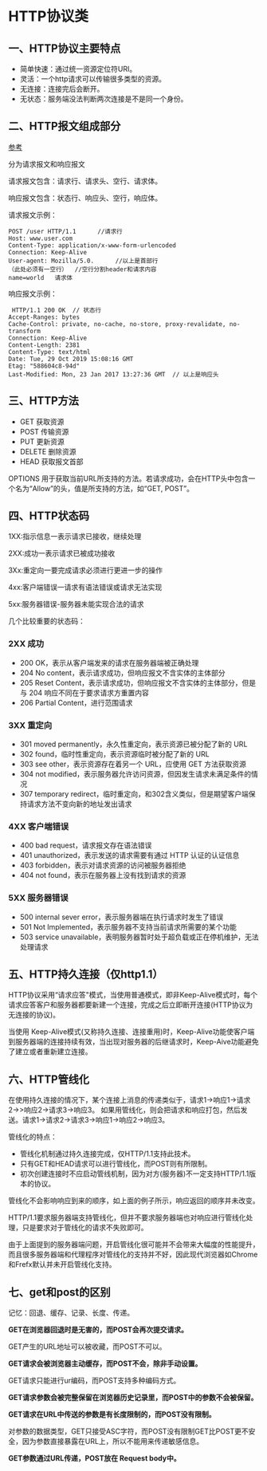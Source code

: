 # HTTP协议类
## 一、HTTP协议主要特点
* 简单快速：通过统一资源定位符URI。
* 灵活：一个http请求可以传输很多类型的资源。
* 无连接：连接完后会断开。
* 无状态：服务端没法判断两次连接是不是同一个身份。
## 二、HTTP报文组成部分
[参考](https://www.jianshu.com/p/0015277c6575)

分为请求报文和响应报文

请求报文包含：请求行、请求头、空行、请求体。

响应报文包含：状态行、响应头、空行，响应体。

请求报文示例：
```
POST /user HTTP/1.1      //请求行
Host: www.user.com
Content-Type: application/x-www-form-urlencoded
Connection: Keep-Alive
User-agent: Mozilla/5.0.      //以上是首部行
（此处必须有一空行）  //空行分割header和请求内容 
name=world   请求体
```
响应报文示例：
```
 HTTP/1.1 200 OK  // 状态行
Accept-Ranges: bytes
Cache-Control: private, no-cache, no-store, proxy-revalidate, no-transform
Connection: Keep-Alive
Content-Length: 2381
Content-Type: text/html
Date: Tue, 29 Oct 2019 15:08:16 GMT
Etag: "588604c8-94d"
Last-Modified: Mon, 23 Jan 2017 13:27:36 GMT  // 以上是响应头
```
## 三、HTTP方法
* GET  获取资源
* POST  传输资源
* PUT  更新资源
* DELETE  删除资源
* HEAD  获取报文首部

OPTIONS  用于获取当前URL所支持的方法。若请求成功，会在HTTP头中包含一个名为“Allow”的头，值是所支持的方法，如“GET, POST”。
## 四、HTTP状态码
1XX:指示信息一表示请求已接收，继续处理

2XX:成功一表示请求已被成功接收

3Xx:重定向一要完成请求必须进行更进一步的操作

4xx:客户端错误一请求有语法错误或请求无法实现

5xx:服务器错误-服务器未能实现合法的请求

几个比较重要的状态码：

### 2XX 成功
* 200 OK，表示从客户端发来的请求在服务器端被正确处理
* 204 No content，表示请求成功，但响应报文不含实体的主体部分
* 205 Reset Content，表示请求成功，但响应报文不含实体的主体部分，但是与 204 响应不同在于要求请求方重置内容
* 206 Partial Content，进行范围请求
### 3XX 重定向
* 301 moved permanently，永久性重定向，表示资源已被分配了新的 URL
* 302 found，临时性重定向，表示资源临时被分配了新的 URL
* 303 see other，表示资源存在着另一个 URL，应使用 GET 方法获取资源
* 304 not modified，表示服务器允许访问资源，但因发生请求未满足条件的情况
* 307 temporary redirect，临时重定向，和302含义类似，但是期望客户端保持请求方法不变向新的地址发出请求
### 4XX 客户端错误
* 400 bad request，请求报文存在语法错误
* 401 unauthorized，表示发送的请求需要有通过 HTTP 认证的认证信息
* 403 forbidden，表示对请求资源的访问被服务器拒绝
* 404 not found，表示在服务器上没有找到请求的资源
### 5XX 服务器错误
* 500 internal sever error，表示服务器端在执行请求时发生了错误
* 501 Not Implemented，表示服务器不支持当前请求所需要的某个功能
* 503 service unavailable，表明服务器暂时处于超负载或正在停机维护，无法处理请求
## 五、HTTP持久连接（仅http1.1）
HTTP协议采用“请求应答"模式，当使用普通模式，即非Keep-Alive模式时，每个请求应答客户和服务器都要新建一个连接，完成之后立即断开连接(HTTP协议为无连接的协议)。

当使用 Keep-Alive模式(又称持久连接、连接重用)时，Keep-Alive功能使客户端到服务器端的连接持续有效，当出现对服务器的后继请求时，Keep-Aive功能避免了建立或者重新建立连接。
## 六、HTTP管线化
在使用持久连接的情况下，某个连接上消息的传递类似于，请求1->响应1->请求2→>响应2→请求3->响应3。
如果用管线化，则会把请求和响应打包，然后发送。请求1->请求2->请求3->响应1->响应2->响应3。

管线化的特点：
* 管线化机制通过持久连接完成，仅HTTP/1.1支持此技术。
* 只有GET和HEAD请求可以进行管线化，而POST则有所限制。
* 初次创建连接时不应启动管线机制，因为对方(服务器)不一定支持HTTP/1.1版本的协议。

管线化不会影响响应到来的顺序，如上面的例子所示，响应返回的顺序并未改变。

HTTP/1.1要求服务器端支持管线化，但并不要求服务器端也对响应进行管线化处理，只是要求对于管线化的请求不失败即可。

由于上面提到的服务器端问题，开启管线化很可能并不会带来大幅度的性能提升，而且很多服务器端和代理程序对管线化的支持并不好，因此现代浏览器如Chrome和Frefx默认并未开启管线化支持。
## 七、get和post的区别
记忆：回退、缓存、记录、长度、传递。

**GET在浏览器回退时是无害的，而POST会再次提交请求。** 

GET产生的URL地址可以被收藏，而POST不可以。

**GET请求会被浏览器主动缓存，而POST不会，除非手动设置。**

GET请求只能进行ur编码，而POST支持多种编码方式。

**GET请求参数会被完整保留在浏览器历史记录里，而POST中的参数不会被保留。**

**GET请求在URL中传送的参数是有长度限制的，而POST没有限制。**

对参数的数据类型，GET只接受ASC字符，而POST没有限制GET比POST更不安全，因为参数直接暴露在URL上，所以不能用来传递敏感信息。

**GET参数通过URL传递，POST放在 Request body中。**